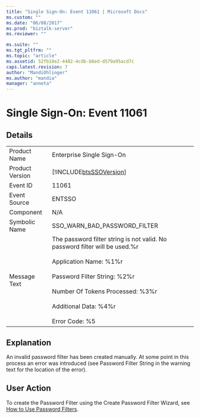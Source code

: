 ```yaml
---
title: "Single Sign-On: Event 11061 | Microsoft Docs"
ms.custom: ""
ms.date: "06/08/2017"
ms.prod: "biztalk-server"
ms.reviewer: ""

ms.suite: ""
ms.tgt_pltfrm: ""
ms.topic: "article"
ms.assetid: 52fb18e2-4482-4cdb-b8ed-d579a95acd7c
caps.latest.revision: 7
author: "MandiOhlinger"
ms.author: "mandia"
manager: "anneta"
---
```

# Single Sign-On: Event 11061
## Details  
  
|||  
|-|-|  
|Product Name|Enterprise Single Sign-On|  
|Product Version|[!INCLUDE[btsSSOVersion](../includes/btsssoversion-md.md)]|  
|Event ID|11061|  
|Event Source|ENTSSO|  
|Component|N/A|  
|Symbolic Name|SSO_WARN_BAD_PASSWORD_FILTER|  
|Message Text|The password filter string is not valid. No password filter will be used.%r<br /><br /> Application Name: %1%r<br /><br /> Password Filter String: %2%r<br /><br /> Number Of Tokens Processed: %3%r<br /><br /> Additional Data: %4%r<br /><br /> Error Code: %5|  
  
## Explanation  
 An invalid password filter has been created manually. At some point in this process an error was introduced (see Password Filter String in the warning text for the location of the error).  
  
## User Action  
 To create the Password Filter using the Create Password Filter Wizard, see [How to Use Password Filters](../core/how-to-use-password-filters.md).